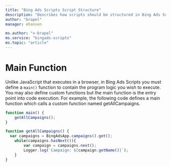 ```yaml
---
title: "Bing Ads Scripts Script Structure"
description: "Describes how scripts should be structured in Bing Ads Scripts."
author: "brapel"
manager: ehansen

ms.author: "v-brapel"
ms.service: "bingads-scripts"
ms.topic: "article"
---
```


# Main Function

Unlike JavaScript that executes in a browser, in Bing Ads Scripts you must define a `main()` function to contain the program logic you wish to execute. You may also define custom functions but the main function is the entry point into code execution.  For example, the following code defines a main function which calls a custom function named getAllCampaigns.

```javascript
function main() {
    getAllCampaigns();
}

function getAllCampaigns() {
  var campaigns = BingAdsApp.campaigns().get();
    while(campaigns.hasNext()){
        var campaign = campaigns.next();
        Logger.log(`Campaign: ${campaign.getName()}`);
    }
}
```

